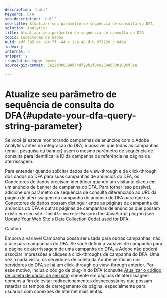 ```yaml
---
description: 'null'
keywords: DFA
seo-description: 'null'
seo-title: Atualizar seu parâmetro de sequência de consulta do DFA
solution: Analytics
title: Atualizar seu parâmetro de sequência de consulta do DFA
topic: Conectores de dados
uuid: adf 585 ac -84 ff -44 c 1-a 48 d-b 072726 c 8494
index: y
internal: n
snippet: y
translation-type: tm+mt
source-git-commit: 5e22d080398d74df29b1f849258e6500168cd5aa

---
```



# Atualize seu parâmetro de sequência de consulta do DFA{#update-your-dfa-query-string-parameter}

Se você já esteve monitorando campanhas de anúncios com o Adobe Analytics antes da integração do DFA, é possível que todas as campanhas (email, pesquisa ou banner) usem o mesmo parâmetro de sequência de consulta para identificar a ID da campanha de referência na página de aterrissagem.

Para entender quando solicitar dados de view-through e de click-through dos dados do DFA para suas campanhas de anúncios do DFA, os Conectores de dados precisam identificar quando um visitante clicou em um anúncio de banner de campanha do DFA. Para tornar isso possível, adicione um parâmetro de sequência de consulta diferenciado ao URL da página de aterrissagem da campanha do anúncio do DFA para que os Conectores de dados possam distinguir entre as páginas de campanha de anúncios do DFA e outras páginas de campanhas de anúncios que possam existir em seu site. The `dfa_overrideParam` in the JavaScript plug-in (see [Update Your Web Site's Data Collection Code](../../../dfa-data-connector-analytics/dfa-integration/dfa-web-site-updates/dfa-update-data-collection-code.md#concept-8c108723ea0b4cc9a8c5cdc2d05894e3)) used for DFA.

>[!CAUTION]
>
>Embora a variável Campanha possa ser usada para outras campanhas, não a use para campanhas do DFA. Se você definir a variável de campanha para a página de aterrissagem de uma campanha do DFA, a Adobe não poderá associar impressões e cliques a click-throughs de campanha do DFA. Uma vez a cada visita, os servidores de coleta da Adobe verificam nos servidores do DFA se há um click-through ou view-through anterior. Por esse motivo, inclua o código de plug-in do DFA (consulte [Atualizar o código de coleta de dados de seu site](../../../dfa-data-connector-analytics/dfa-integration/dfa-web-site-updates/dfa-update-data-collection-code.md#concept-8c108723ea0b4cc9a8c5cdc2d05894e3)) somente em páginas de aterrissagem comuns a fim de evitar redirecionamentos desnecessários que possam retardar os tempos de carregamento de página, especialmente para usuários com conexões de Internet mais lentas.

